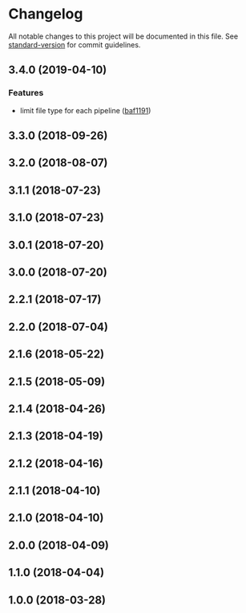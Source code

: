 # Changelog

All notable changes to this project will be documented in this file. See [standard-version](https://github.com/conventional-changelog/standard-version) for commit guidelines.

## 3.4.0 (2019-04-10)

### Features

- limit file type for each pipeline ([baf1191](https://github.com/WuLiFang/uploader/commit/baf1191))

## 3.3.0 (2018-09-26)

## 3.2.0 (2018-08-07)

## 3.1.1 (2018-07-23)

## 3.1.0 (2018-07-23)

## 3.0.1 (2018-07-20)

## 3.0.0 (2018-07-20)

## 2.2.1 (2018-07-17)

## 2.2.0 (2018-07-04)

## 2.1.6 (2018-05-22)

## 2.1.5 (2018-05-09)

## 2.1.4 (2018-04-26)

## 2.1.3 (2018-04-19)

## 2.1.2 (2018-04-16)

## 2.1.1 (2018-04-10)

## 2.1.0 (2018-04-10)

## 2.0.0 (2018-04-09)

## 1.1.0 (2018-04-04)

## 1.0.0 (2018-03-28)
